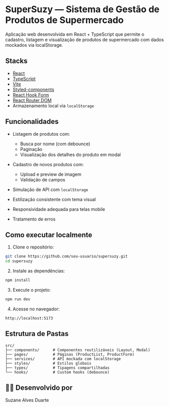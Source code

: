 # SuperSuzy — Sistema de Gestão de Produtos de Supermercado

Aplicação web desenvolvida em React + TypeScript que permite o cadastro, listagem e visualização de produtos de supermercado com dados mockados via localStorage.

## Stacks

- [React](https://reactjs.org/)
- [TypeScript](https://www.typescriptlang.org/)
- [Vite](https://vitejs.dev/)
- [Styled-components](https://styled-components.com/)
- [React Hook Form](https://react-hook-form.com/)
- [React Router DOM](https://reactrouter.com/)
- Armazenamento local via `localStorage`

## Funcionalidades

- Listagem de produtos com:
  - Busca por nome (com debounce)
  - Paginação
  - Visualização dos detalhes do produto em modal 

- Cadastro de novos produtos com:
  - Upload e preview de imagem
  - Validação de campos

- Simulação de API com `localStorage`

- Estilização consistente com tema visual

- Responsividade adequada para telas mobile

- Tratamento de erros

## Como executar localmente

1. Clone o repositório:

```bash
git clone https://github.com/seu-usuario/supersuzy.git
cd supersuzy
```

2. Instale as dependências:

```bash
npm install
```

3. Execute o projeto:

```bash
npm run dev
```

4. Acesse no navegador:

```
http://localhost:5173
```

## Estrutura de Pastas

```
src/
├── components/      # Componentes reutilizáveis (Layout, Modal)
├── pages/           # Páginas (ProductList, ProductForm)
├── services/        # API mockada com localStorage
├── styles/          # Estilos globais
├── types/           # Tipagens compartilhadas
└── hooks/           # Custom hooks (debounce)
```

## 👩‍💻 Desenvolvido por

Suzane Alves Duarte 